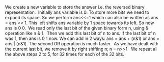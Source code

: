 We create a new variable to store the answer i.e. the reversed binary representation.
​
Initially ans variable is 0. To store more bits we need to expand its space.
So we perform ans<<=1 which can also be written as ans = ans << 1.
This left shifts ans variable by 1 space towards its left. So now ans is 0 0.
​
We read only the last bit of the given binary form n, using & operation like n & 1.
​
Then we add this last bit of n to ans. If the last bit of n was 1, then ans is 0 1 now.
We can add in 2 ways: ans = ans + (n&1) or ans = ans | (n&1).
The second OR operation is much faster.
​
As we have dealt with the current last bit, we remove it by right shifting n; n = n>>1.
​
We repeat all the above steps 2 to 5, for 32 times for each of the 32 bits.